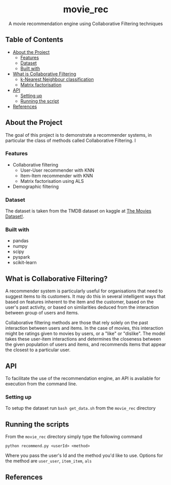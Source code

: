 <h1 align="center">movie_rec</h3>
<p align="center">
  A movie recommendation engine using Collaborative Filtering techniques
</p>

## Table of Contents
* [About the Project](#about-the-project)
  * [Features](#features)
  * [Dataset](#dataset)
  * [Built with](#built-with)
* [What is Collaborative Filtering](#what-is-col_filt)
  * [k-Nearest Neighbour classification](#knn-class)
  * [Matrix factorisation](#mat-fac)
* [API](#api)
  * [Setting up](#setup)
  * [Running the script](#run-script)
* [References](#ref)

## About the Project
The goal of this project is to demonstrate a recommender systems, in particular the class of methods called Collaborative Filtering. I 

### Features
* Collaborative filtering
  * User-User recommender with KNN
  * Item-Item recommender with KNN
  * Matrix factorisation using ALS
* Demographic filtering

### Dataset
The dataset is taken from the TMDB dataset on kaggle at [The Movies Dataset!](https://www.kaggle.com/rounakbanik/the-movies-dataset/version/7).
  
### Built with
* pandas
* numpy
* scipy
* pyspark
* scikit-learn

## What is Collaborative Filtering?
A recommender system is particularly useful for organisations that need to suggest items to its customers. It may do this in several intelligent ways that based on features inherent to the item and the customer, based on the user's past activity, or based on similarities deduced from the interaction between group of users and items.

Collaborative filtering methods are those that rely solely on the past interaction between users and items. In the case of movies, this interaction might be ratings given to movies by users, or a "like" or "dislike". The model takes these user-item interactions and determines the closeness between the given population of users and items, and recommends items that appear the closest to a particular user.

## API

To facilitate the use of the recommendation engine, an API is available for execution from the command line.

### Setting up


To setup the dataset run `bash get_data.sh` from the `movie_rec` directory

## Running the scripts

From the `movie_rec` directory simply type the following command

```
python recommend.py <userId> <method>
```

Where you pass the user's Id and the method you'd like to use. Options for the method are `user_user`, `item_item`, `als`

## References
